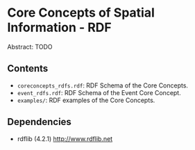Core Concepts of Spatial Information - RDF
=============================================

Abstract: TODO

Contents
----------------------

* `coreconcepts_rdfs.rdf`: RDF Schema of the Core Concepts.
* `event_rdfs.rdf`: RDF Schema of the Event Core Concept.
* `examples/`: RDF examples of the Core Concepts.

Dependencies
----------------------

* rdflib (4.2.1) <http://www.rdflib.net>
